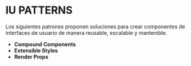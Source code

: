 # IU PATTERNS

Los siguientes patrones proponen soluciones para crear componentes de interfaces de usuario de manera reusable, escalable y mantenible.

- **Compound Components**
- **Extensible Styles**
- **Render Props**
